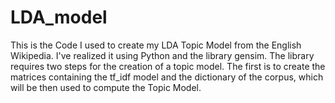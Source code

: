 # LDA_model

This is the Code I used to create my LDA Topic Model from the English Wikipedia.
I've realized it using Python and the library gensim. 
The library requires two steps for the creation of a topic model. 
The first is to create the matrices containing the tf_idf model and the dictionary of the corpus, which will be then used to compute the Topic Model.
